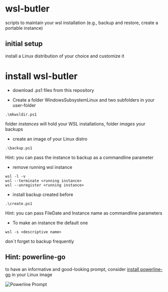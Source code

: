 # wsl-butler
scripts to maintain your wsl installation (e.g., backup and restore, create a portable instance)
## initial setup
install a Linux distribution of your choice and customize it

# install wsl-butler
* download .ps1 files from this repository

* Create a folder WindowsSubsystemLinux and two subfolders in your user-folder
```
.\mkwsldir.ps1
```
folder _instances_ will hold your WSL installations, folder _images_ your backups  

* create an image of your Linux distro
```
.\backup.ps1
```
Hint: you can pass the instance to backup as a commandline parameter  


* remove running wsl instance
```
wsl -l -v
wsl --terminate <running instance>
wsl --unregister <running instance>
```


* install backup created before
```
.\create.ps1
```
Hint: you can pass FileDate and Instance name as commandline parameters


* To make an instance the default one
```
wsl -s <descriptive name>
```
don´t forget to backup frequently 

## Hint: powerline-go
to have an informative and good-looking prompt, consider [install powerline-go](https://github.com/justjanne/powerline-go#installation) in your Linux image

![Powerline Prompt](https://raw.github.com/holgerimbery/wsl-butler/main/powerline-go.png)


